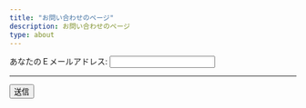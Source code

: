 ```yaml
---
title: "お問い合わせのページ"
description: お問い合わせのページ
type: about
---
```

<!-- modify this form HTML and place wherever you want your form -->

<form
  action="https://formspree.io/f/meqvorow"
  method="POST"
>
  <label>
    あなたのＥメールアドレス:
    <input type="email" name="_replyto">
  </label>
  <label><hr \?
    メッセージ:
    <textarea name="kanso" rows="4" cols="40"></textarea>
  </label>

  <!-- your other form fields go here -->

  <button type="submit">送信</button>
</form>
